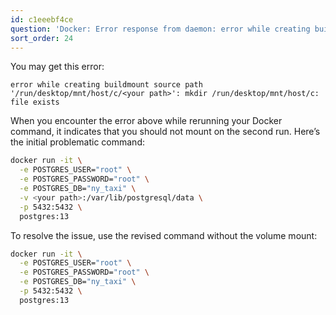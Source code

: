 ```yaml
---
id: c1eeebf4ce
question: 'Docker: Error response from daemon: error while creating buildmount source'
sort_order: 24
---
```


You may get this error:

```
error while creating buildmount source path '/run/desktop/mnt/host/c/<your path>': mkdir /run/desktop/mnt/host/c: file exists
```

When you encounter the error above while rerunning your Docker command, it indicates that you should not mount on the second run. Here’s the initial problematic command:

```bash
docker run -it \
  -e POSTGRES_USER="root" \
  -e POSTGRES_PASSWORD="root" \
  -e POSTGRES_DB="ny_taxi" \
  -v <your path>:/var/lib/postgresql/data \
  -p 5432:5432 \
  postgres:13
```

To resolve the issue, use the revised command without the volume mount:

```bash
docker run -it \
  -e POSTGRES_USER="root" \
  -e POSTGRES_PASSWORD="root" \
  -e POSTGRES_DB="ny_taxi" \
  -p 5432:5432 \
  postgres:13
```